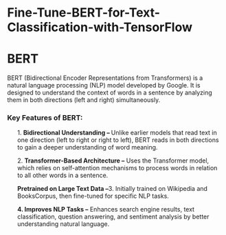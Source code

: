 # Fine-Tune-BERT-for-Text-Classification-with-TensorFlow

<h1>BERT</h1>
<P>BERT (Bidirectional Encoder Representations from Transformers) is a natural language processing (NLP) model developed by Google. It is designed to understand the context of words in a sentence by analyzing them in both directions (left and right) simultaneously.</P>

<H3>Key Features of BERT:</H3>
<ol>1. <b>Bidirectional Understanding – </b>Unlike earlier models that read text in one direction (left to right or right to left), BERT reads in both directions to gain a deeper understanding of word meaning.</ol>
<ol>2. <b>Transformer-Based Architecture –</b> Uses the Transformer model, which relies on self-attention mechanisms to process words in relation to all other words in a sentence.</ol>
<ol><b>Pretrained on Large Text Data –</b>3. Initially trained on Wikipedia and BooksCorpus, then fine-tuned for specific NLP tasks.</ol>
<ol><b>4. Improves NLP Tasks –</b> Enhances search engine results, text classification, question answering, and sentiment analysis by better understanding natural language.</ol>
